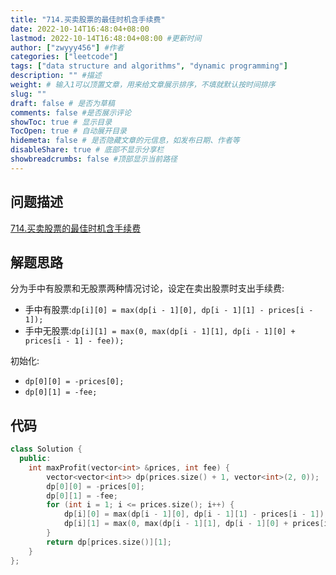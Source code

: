 ```yaml
---
title: "714.买卖股票的最佳时机含手续费"
date: 2022-10-14T16:48:04+08:00
lastmod: 2022-10-14T16:48:04+08:00 #更新时间
author: ["zwyyy456"] #作者
categories: ["leetcode"]
tags: ["data structure and algorithms", "dynamic programming"]
description: "" #描述
weight: # 输入1可以顶置文章，用来给文章展示排序，不填就默认按时间排序
slug: ""
draft: false # 是否为草稿
comments: false #是否展示评论
showToc: true # 显示目录
TocOpen: true # 自动展开目录
hidemeta: false # 是否隐藏文章的元信息，如发布日期、作者等
disableShare: true # 底部不显示分享栏
showbreadcrumbs: false #顶部显示当前路径
---
```

## 问题描述
[714.买卖股票的最佳时机含手续费](https://leetcode.cn/problems/best-time-to-buy-and-sell-stock-with-transaction-fee/)

## 解题思路
分为手中有股票和无股票两种情况讨论，设定在卖出股票时支出手续费:
- 手中有股票:`dp[i][0] = max(dp[i - 1][0], dp[i - 1][1] - prices[i - 1]);`
- 手中无股票:`dp[i][1] = max(0, max(dp[i - 1][1], dp[i - 1][0] + prices[i - 1] - fee));`

初始化:
- `dp[0][0] = -prices[0];`
- `dp[0][1] = -fee;`

## 代码
```cpp
class Solution {
  public:
    int maxProfit(vector<int> &prices, int fee) {
        vector<vector<int>> dp(prices.size() + 1, vector<int>(2, 0));
        dp[0][0] = -prices[0];
        dp[0][1] = -fee;
        for (int i = 1; i <= prices.size(); i++) {
            dp[i][0] = max(dp[i - 1][0], dp[i - 1][1] - prices[i - 1]);
            dp[i][1] = max(0, max(dp[i - 1][1], dp[i - 1][0] + prices[i - 1] - fee));
        }
        return dp[prices.size()][1];
    }
};
```

